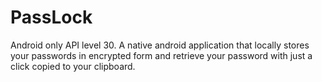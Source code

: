 # PassLock
 Android only API level 30.
A native android application that locally stores your passwords in encrypted form and retrieve your password with just a click copied to your clipboard.
